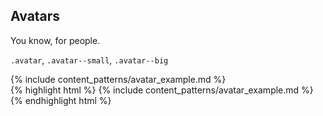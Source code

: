 <div class="line-gutters">
	<h2>Avatars</h2>
	<p>You know, for people.</p>
	<p><code>.avatar</code>, <code>.avatar--small</code>, <code>.avatar--big</code></p>
	<div class="doc-content">
		{% include content_patterns/avatar_example.md %}
	</div>
	{% highlight html %} {% include content_patterns/avatar_example.md %} {% endhighlight html %} 
</div>
